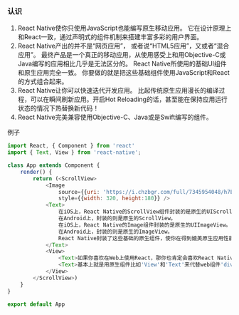 ### 认识

1. React Native使你只使用JavaScript也能编写原生移动应用。 它在设计原理上和React一致，通过声明式的组件机制来搭建丰富多彩的用户界面。
2. React Native产出的并不是“网页应用”， 或者说“HTML5应用”，又或者“混合应用”。 最终产品是一个真正的移动应用，从使用感受上和用Objective-C或Java编写的应用相比几乎是无法区分的。 React Native所使用的基础UI组件和原生应用完全一致。 你要做的就是把这些基础组件使用JavaScript和React的方式组合起来。
3. React Native让你可以快速迭代开发应用。 比起传统原生应用漫长的编译过程，可以在瞬间刷新应用。开启Hot Reloading的话，甚至能在保持应用运行状态的情况下热替换新代码！
4. React Native完美兼容使用Objective-C、Java或是Swift编写的组件。

例子

```js
import React, { Component } from 'react'
import { Text, View } from 'react-native';

class App extends Component {
    render() {
        return (<ScrollView>
            <Image
                source={{uri: 'https://i.chzbgr.com/full/7345954048/h7E2C65F9/'}}
                style={{width: 320, height:180}} />
            <Text>
                在iOS上，React Native的ScrollView组件封装的是原生的UIScrollView。
                在Android上，封装的则是原生的ScrollView。
                在iOS上，React Native的Image组件封装的是原生的UIImageView。
                在Android上，封装的则是原生的ImageView。
                React Native封装了这些基础的原生组件，使你在得到媲美原生应用性能的同时，还能受益于React优雅的架构设计。
            </Text>
            <View>
                <Text>如果你喜欢在Web上使用React，那你也肯定会喜欢React Native.</Text>
                <Text>基本上就是用原生组件比如'View'和'Text'来代替web组件'div'和'span'。</Text>
            </View>
        </ScrollView>)
    }
}

export default App
```
